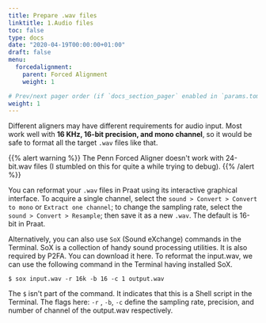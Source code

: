 ```yaml
---
title: Prepare .wav files
linktitle: 1.Audio files
toc: false
type: docs
date: "2020-04-19T00:00:00+01:00"
draft: false
menu:
  forcedalignment:
    parent: Forced Alignment
    weight: 1

# Prev/next pager order (if `docs_section_pager` enabled in `params.toml`)
weight: 1
---
```


Different aligners may have different requirements for audio input. Most work well with **16 KHz, 16-bit precision, and mono channel**, so it would be safe to format all the target `.wav` files like that. 

{{% alert warning %}}
The Penn Forced Aligner doesn't work with 24-bit.wav files (I stumbled on this for quite a while trying to debug). 
{{% /alert %}}

You can reformat your `.wav` files in Praat using its interactive graphical interface. To acquire a single channel, select the `sound > Convert > Convert to mono` or `Extract one channel`; to change the sampling rate, select the `sound > Convert > Resample`; then save it as a new `.wav`. The default is 16-bit in Praat.

Alternatively, you can also use `SoX` (Sound eXchange) commands in the Terminal. SoX is a collection of handy sound processing utilities. It is also required by P2FA. You can download it here. To reformat the input.wav, we can use the following command in the Terminal having installed SoX.
```
$ sox input.wav -r 16k -b 16 -c 1 output.wav
```
The `$` isn't part of the command. It indicates that this is a Shell script in the Terminal. The flags here: `-r` , `-b`, `-c` define the sampling rate, precision, and number of channel of the output.wav respectively.
